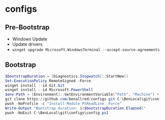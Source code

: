 # configs

## Pre-Bootstrap

- Windows Update
- Update drivers
- `winget upgrade Microsoft.WindowsTerminal --accept-source-agreements`

## Bootstrap

```powershell
$bootstrapDuration = [Diagnostics.Stopwatch]::StartNew()
Set-ExecutionPolicy RemoteSigned -Force
winget install --id Git.Git
winget install --id Microsoft.PowerShell
$env:Path = [Environment]::GetEnvironmentVariable("Path", "Machine") + ";" + [Environment]::GetEnvironmentVariable("Path", "User")
git clone https://github.com/benallred/configs.git C:\BenLocal\git\configs
pwsh -NoProfile -c "Install-Module PSReadLine -Force"
Write-Output "Bootstrap duration: $($bootstrapDuration.Elapsed)"
pwsh -NoExit C:\BenLocal\git\configs\config.ps1
```
